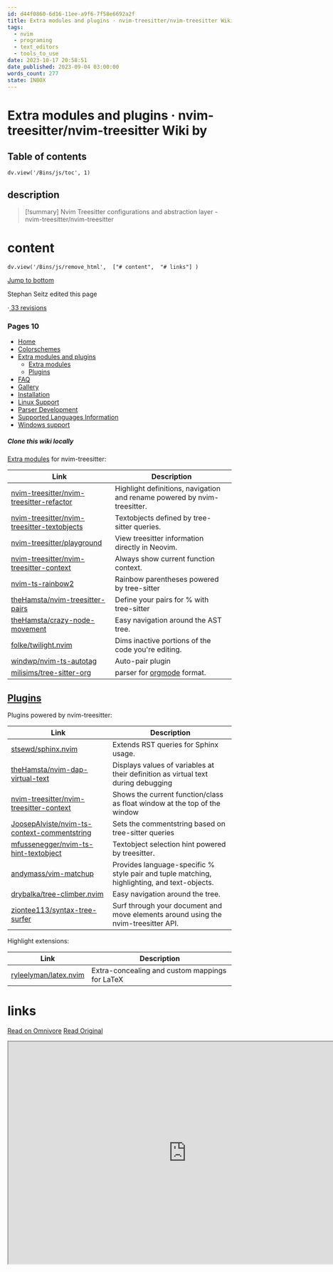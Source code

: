 ```yaml
---
id: d44f0860-6d16-11ee-a9f6-7f58e6692a2f
title: Extra modules and plugins · nvim-treesitter/nvim-treesitter Wiki
tags:
  - nvim
  - programing
  - text_editors
  - tools_to_use
date: 2023-10-17 20:58:51
date_published: 2023-09-04 03:00:00
words_count: 277
state: INBOX
---
```


# Extra modules and plugins · nvim-treesitter/nvim-treesitter Wiki by 
## Table of contents
```dataviewjs 
dv.view('/Bins/js/toc', 1) 
```


## description
>[!summary] 
> Nvim Treesitter configurations and abstraction layer - nvim-treesitter/nvim-treesitter


# content
```dataviewjs 
dv.view('/Bins/js/remove_html',  ["# content",  "# links"] ) 
```
[Jump to bottom](#wiki-pages-box) 

 Stephan Seitz edited this page 

 ·[ 33 revisions](https://github.com/nvim-treesitter/nvim-treesitter/wiki/Extra-modules-and-plugins/%5Fhistory) 

###  Pages 10 

* [Home](https://github.com/nvim-treesitter/nvim-treesitter/wiki)
* [Colorschemes](https://github.com/nvim-treesitter/nvim-treesitter/wiki/Colorschemes)
* [Extra modules and plugins](https://github.com/nvim-treesitter/nvim-treesitter/wiki/Extra-modules-and-plugins)  
   * [Extra modules](https://github.com/nvim-treesitter/nvim-treesitter/wiki/Extra-modules-and-plugins#extra-modules)  
   * [Plugins](https://github.com/nvim-treesitter/nvim-treesitter/wiki/Extra-modules-and-plugins#plugins)
* [FAQ](https://github.com/nvim-treesitter/nvim-treesitter/wiki/FAQ)
* [Gallery](https://github.com/nvim-treesitter/nvim-treesitter/wiki/Gallery)
* [Installation](https://github.com/nvim-treesitter/nvim-treesitter/wiki/Installation)
* [Linux Support](https://github.com/nvim-treesitter/nvim-treesitter/wiki/Linux-Support)
* [Parser Development](https://github.com/nvim-treesitter/nvim-treesitter/wiki/Parser-Development)
* [Supported Languages Information](https://github.com/nvim-treesitter/nvim-treesitter/wiki/Supported-Languages-Information)
* [Windows support](https://github.com/nvim-treesitter/nvim-treesitter/wiki/Windows-support)

##### Clone this wiki locally

[Extra modules](https://github.com/nvim-treesitter/nvim-treesitter#defining-modules) for nvim-treesitter:

| Link                                                                                                          | Description                                                                  |
| ------------------------------------------------------------------------------------------------------------- | ---------------------------------------------------------------------------- |
| [nvim-treesitter/nvim-treesitter-refactor](https://github.com/nvim-treesitter/nvim-treesitter-refactor)       | Highlight definitions, navigation and rename powered by nvim-treesitter.     |
| [nvim-treesitter/nvim-treesitter-textobjects](https://github.com/nvim-treesitter/nvim-treesitter-textobjects) | Textobjects defined by tree-sitter queries.                                  |
| [nvim-treesitter/playground](https://github.com/nvim-treesitter/playground)                                   | View treesitter information directly in Neovim.                              |
| [nvim-treesitter/nvim-treesitter-context](https://github.com/nvim-treesitter/nvim-treesitter-context)         | Always show current function context.                                        |
| [nvim-ts-rainbow2](https://github.com/HiPhish/nvim-ts-rainbow2)                                               | Rainbow parentheses powered by tree-sitter                                   |
| [theHamsta/nvim-treesitter-pairs](https://github.com/theHamsta/nvim-treesitter-pairs)                         | Define your pairs for % with tree-sitter                                     |
| [theHamsta/crazy-node-movement](https://github.com/theHamsta/crazy-node-movement/)                            | Easy navigation around the AST tree.                                         |
| [folke/twilight.nvim](https://github.com/folke/twilight.nvim)                                                 | Dims inactive portions of the code you're editing.                           |
| [windwp/nvim-ts-autotag](https://github.com/windwp/nvim-ts-autotag)                                           | Auto-pair plugin                                                             |
| [milisims/tree-sitter-org](https://github.com/milisims/tree-sitter-org)                                       | parser for [orgmode](https://github.com/kristijanhusak/orgmode.nvim) format. |

## [Plugins](#plugins)

Plugins powered by nvim-treesitter:

| Link                                                                                                          | Description                                                                                 |
| ------------------------------------------------------------------------------------------------------------- | ------------------------------------------------------------------------------------------- |
| [stsewd/sphinx.nvim](https://github.com/stsewd/sphinx.nvim)                                                   | Extends RST queries for Sphinx usage.                                                       |
| [theHamsta/nvim-dap-virtual-text](https://github.com/theHamsta/nvim-dap-virtual-text)                         | Displays values of variables at their definition as virtual text during debugging           |
| [nvim-treesitter/nvim-treesitter-context](https://github.com/nvim-treesitter/nvim-treesitter-context)         | Shows the current function/class as float window at the top of the window                   |
| [JoosepAlviste/nvim-ts-context-commentstring](https://github.com/JoosepAlviste/nvim-ts-context-commentstring) | Sets the commentstring based on tree-sitter queries                                         |
| [mfussenegger/nvim-ts-hint-textobject](https://github.com/mfussenegger/nvim-ts-hint-textobject)               | Textobject selection hint powered by treesitter.                                            |
| [andymass/vim-matchup](https://github.com/andymass/vim-matchup/)                                              | Provides language-specific % style pair and tuple matching, highlighting, and text-objects. |
| [drybalka/tree-climber.nvim](https://github.com/drybalka/tree-climber.nvim)                                   | Easy navigation around the tree.                                                            |
| [ziontee113/syntax-tree-surfer](https://github.com/ziontee113/syntax-tree-surfer)                             | Surf through your document and move elements around using the nvim-treesitter API.          |

Highlight extensions:

| Link                                                              | Description                                    |
| ----------------------------------------------------------------- | ---------------------------------------------- |
| [ryleelyman/latex.nvim](https://github.com/ryleelyman/latex.nvim) | Extra-concealing and custom mappings for LaTeX |



# links
[Read on Omnivore](https://omnivore.app/me/extra-modules-and-plugins-nvim-treesitter-nvim-treesitter-wiki-18b3eca5cae)
[Read Original](https://github.com/nvim-treesitter/nvim-treesitter/wiki/Extra-modules-and-plugins)

<iframe src="https://github.com/nvim-treesitter/nvim-treesitter/wiki/Extra-modules-and-plugins"  width="800" height="500"></iframe>
